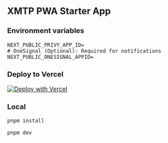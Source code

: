 ## XMTP PWA Starter App

### Environment variables

```
NEXT_PUBLIC_PRIVY_APP_ID=
# OneSignal (Optional): Required for notifications
NEXT_PUBLIC_ONESIGNAL_APPID=
```

### Deploy to Vercel

[![Deploy with Vercel](https://vercel.com/button)](https://vercel.com/new/clone?repository-url=https%3A%2F%2Fgithub.com%2Fbartomolina%2Fxmtp-pwa&env=NEXT_PUBLIC_PRIVY_APP_ID,NEXT_PUBLIC_ONESIGNAL_APPID)

### Local

`pnpm install`

`pnpm dev`
